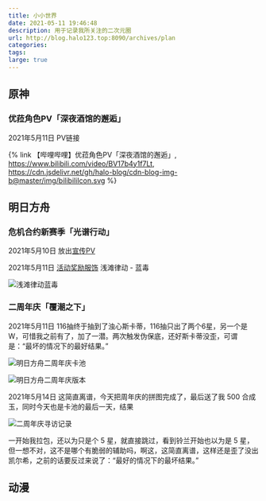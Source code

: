 ```yaml
---
title: 小小世界
date: 2021-05-11 19:46:48
description: 用于记录我所关注的二次元圈
url: http://blog.halo123.top:8090/archives/plan
categories: 
tags: 
large: true
---
```



## 原神

### 优菈角色PV「深夜酒馆的邂逅」

2021年5月11日 PV链接

{% link 【哔哩哔哩】优菈角色PV「深夜酒馆的邂逅」, https://www.bilibili.com/video/BV17b4y1f7Lt, https://cdn.jsdelivr.net/gh/halo-blog/cdn-blog-img-b@master/img/bilibiliIcon.svg %}

## 明日方舟

### 危机合约新赛季「光谱行动」

2021年5月10日 放出[宣传PV](https://www.bilibili.com/video/BV1264y117Py)

2021年5月11日 [活动奖励服饰](https://t.bilibili.com/523468243217968769?tab=2) 浅滩律动 - 蓝毒

![浅滩律动蓝毒](https://cdn.jsdelivr.net/gh/halo-blog/cdn-blog-img-b@master/img/浅滩律动蓝毒.jpg)

### 二周年庆「覆潮之下」

2021年5月11日 116抽终于抽到了浊心斯卡蒂，116抽只出了两个6星，另一个是W，可惜我之前有了，加了一潜。两次触发伪保底，还好斯卡蒂没歪，可谓是：“最坏的情况下的最好结果。”

![明日方舟二周年庆卡池](https://cdn.jsdelivr.net/gh/halo-blog/cdn-blog-img-b@master/img/明日方舟二周年庆卡池.jpg)

![明日方舟二周年庆版本](https://cdn.jsdelivr.net/gh/halo-blog/cdn-blog-img-b@master/img/明日方舟二周年庆版本.jpg)

2021年5月14日 这简直离谱，今天把周年庆的拼图完成了，最后送了我 500 合成玉，同时今天也是卡池的最后一天，结果

![二周年庆寻访记录](https://cdn.jsdelivr.net/gh/halo-blog/cdn-blog-img-b@master/img/二周年庆寻访记录.png)

一开始我拉包，还以为只是个 5 星，就直接跳过，看到铃兰开始也以为是 5 星，但一想不对，这不是哪个有脆弱的辅助吗，啊这，这简直离谱，这样还是歪了没出凯尔希，之前的话要反过来说了：“最好的情况下的最坏结果。” 

## 动漫


